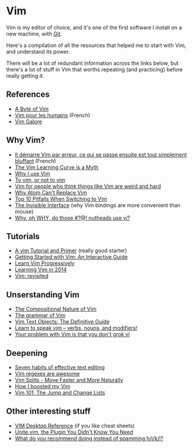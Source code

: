 # Vim

Vim is my editor of choice, and it's one of the first software I install
on a new machine, with [Git](git.html).

Here's a compilation of all the resources that helped me to start with
Vim, and understand its power.

There will be a lot of redundant information across the links below, but
there's a lot of stuff in Vim that worths repeating (and practicing)
before really getting it.

## References

* [A Byte of Vim](http://www.swaroopch.com/notes/vim/)
* [Vim pour les humains](https://vimebook.com/) (French)
* [Vim Galore](https://github.com/mhinz/vim-galore)

## Why Vim?

* [Il démarre Vim par erreur, ce qui se passe ensuite est tout simplement bluffant](http://putaindecode.fr/posts/vim/il-demarre-vim-par-erreur-ce-qui-se-passe-ensuite-est-tout-simplement-bluffant/) (French)
* [The Vim Learning Curve is a Myth](https://robots.thoughtbot.com/the-vim-learning-curve-is-a-myth)
* [Why I use Vim](https://pascalprecht.github.io/2014/03/18/why-i-use-vim/)
* [To vim, or not to vim](http://coenjacobs.me/vim-or-not/)
* [Vim for people who think things like Vim are weird and hard](http://csswizardry.com/2014/06/vim-for-people-who-think-things-like-vim-are-weird-and-hard/)
* [Why Atom Can't Replace Vim](https://medium.com/@mkozlows/why-atom-cant-replace-vim-433852f4b4d1)
* [Top 10 Pitfalls When Switching to Vim](http://code.tutsplus.com/articles/top-10-pitfalls-when-switching-to-vim--net-18113)
* [The Invisible Interface](http://spaceandtim.es/etc/the_invisible_interface) (why Vim bindings are more convenient than mouse)
* [Why, oh WHY, do those #?@! nutheads use vi?](http://www.viemu.com/a-why-vi-vim.html)

## Tutorials

* [A vim Tutorial and Primer](https://danielmiessler.com/study/vim/) (really good starter)
* [Getting Started with Vim: An Interactive Guide](https://scotch.io/tutorials/getting-started-with-vim-an-interactive-guide)
* [Learn Vim Progressively](http://yannesposito.com/Scratch/en/blog/Learn-Vim-Progressively/)
* [Learning Vim in 2014](http://benmccormick.org/learning-vim-in-2014/)
* [Vim: revisited](http://mislav.uniqpath.com/2011/12/vim-revisited/)

## Unserstanding Vim

* [The Compositional Nature of Vim](http://ismail.badawi.io/blog/2014/04/23/the-compositional-nature-of-vim/)
* [The grammar of Vim](http://rc3.org/2012/05/12/the-grammar-of-vim/)
* [Vim Text Objects: The Definitive Guide](http://blog.carbonfive.com/2011/10/17/vim-text-objects-the-definitive-guide/)
* [Learn to speak vim – verbs, nouns, and modifiers!](http://yanpritzker.com/2011/12/16/learn-to-speak-vim-verbs-nouns-and-modifiers/)
* [Your problem with Vim is that you don't grok vi](https://stackoverflow.com/questions/1218390/what-is-your-most-productive-shortcut-with-vim/1220118#1220118)

## Deepening

* [Seven habits of effective text editing](http://www.moolenaar.net/habits.html)
* [Vim regexes are awesome](http://briancarper.net/blog/448/vim-regexes-are-awesome)
* [Vim Splits - Move Faster and More Naturally](http://robots.thoughtbot.com/vim-splits-move-faster-and-more-naturally)
* [How I boosted my Vim](http://nvie.com/posts/how-i-boosted-my-vim/)
* [Vim 101: The Jump and Change Lists](http://usevim.com/2013/02/15/vim-101-jumps/)

## Other interesting stuff

* [VIM Desktop Reference](http://simpletutorials.com/tutorials/vim/vimquick.pdf) (if you like cheat sheets)
* [Unite.vim, the Plugin You Didn't Know You Need](https://bling.github.io/blog/2013/06/02/unite-dot-vim-the-plugin-you-didnt-know-you-need/)
* [What do you recommend doing instead of spamming h/j/k/l?](http://www.reddit.com/r/vim/comments/2wvvpj/what_do_you_recommend_doing_instead_of_spamming/)
